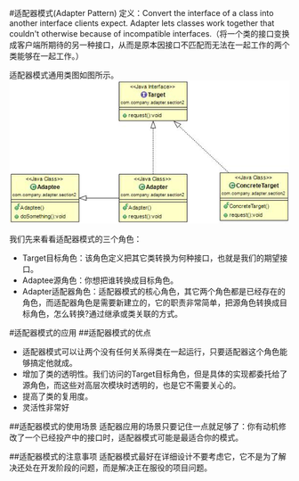 #适配器模式(Adapter Pattern)
定义：Convert the interface of a class into another interface clients expect. Adapter lets classes work together that couldn't otherwise because of incompatible interfaces.（将一个类的接口变换成客户端所期待的另一种接口，从而是原本因接口不匹配而无法在一起工作的两个类能够在一起工作。）  


适配器模式通用类图如图所示。  
![Alt text](adapter.jpg "适配器模式类图")


 我们先来看看适配器模式的三个角色：

- Target目标角色：该角色定义把其它类转换为何种接口，也就是我们的期望接口。
- Adaptee源角色：你想把谁转换成目标角色。
- Adapter适配器角色：适配器模式的核心角色，其它两个角色都是已经存在的角色，而适配器角色是需要新建立的，它的职责非常简单，把源角色转换成目标角色，怎么转换?通过继承或类关联的方式。


#适配器模式的应用
##适配器模式的优点
 * 适配器模式可以让两个没有任何关系得类在一起运行，只要适配器这个角色能够搞定他就成。
 * 增加了类的透明性。我们访问的Target目标角色，但是具体的实现都委托给了源角色，而这些对高层次模块时透明的，也是它不需要关心的。
 * 提高了类的复用度。
 * 灵活性非常好

##适配器模式的使用场景
 适配器应用的场景只要记住一点就足够了：你有动机修改了一个已经投产中的接口时，适配器模式可能是最适合你的模式。  
  
##适配器模式的注意事项 
适配器模式最好在详细设计不要考虑它，它不是为了解决还处在开发阶段的问题，而是解决正在服役的项目问题。 
